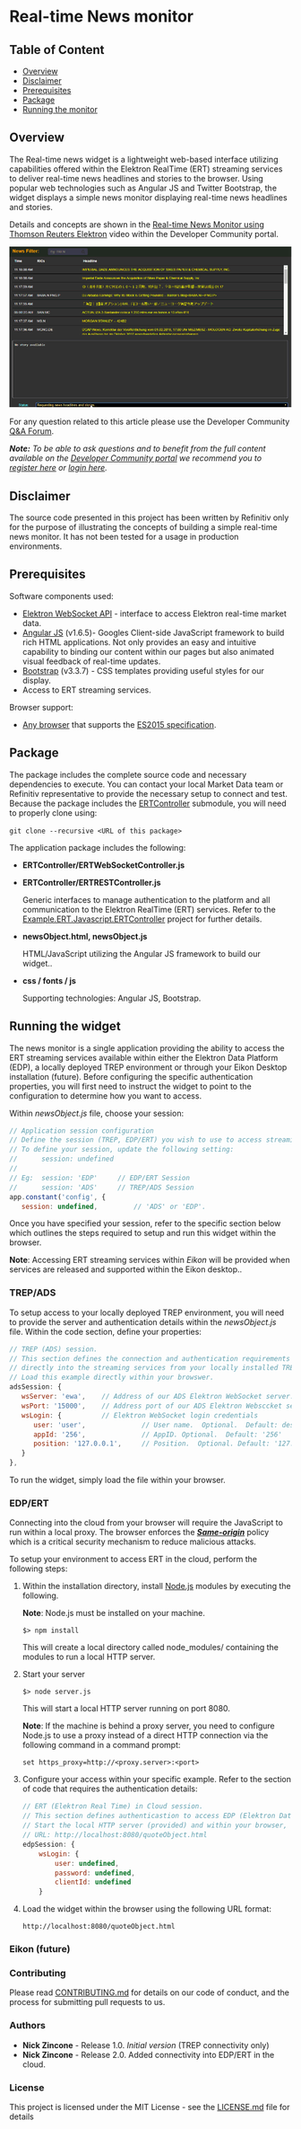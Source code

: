 
# Real-time News monitor
## Table of Content

* [Overview](#overview)
* [Disclaimer](#disclaimer)
* [Prerequisites](#prerequisites)
* [Package](#package)
* [Running the monitor](#monitor)

## <a id="overview"></a>Overview
The Real-time news widget is a lightweight web-based interface utilizing capabilities offered within the Elektron RealTime (ERT) streaming services to deliver real-time news headlines and stories to the browser.  Using popular web technologies such as Angular JS and Twitter Bootstrap, the widget displays a simple news monitor displaying real-time news headlines and stories.

Details and concepts are shown in the [Real-time News Monitor using Thomson Reuters Elektron](https://developers.thomsonreuters.com/content/creating-real-time-news-monitor-app-mrn-and-elektron-websocket-api) video within the Developer Community portal.

![image](images/news.gif)

For any question related to this article please use the Developer Community [Q&A Forum](https://community.developers.thomsonreuters.com).

***Note:** To be able to ask questions and to benefit from the full content available on the [Developer Community portal](https://developers.thomsonreuters.com) we recommend you to [register here]( https://developers.thomsonreuters.com/iam/register) or [login here]( https://developers.thomsonreuters.com/iam/login?destination_path=Lw%3D%3D).*

## <a id="disclaimer"></a>Disclaimer
The source code presented in this project has been written by Refinitiv only for the purpose of illustrating the concepts of building a simple real-time news monitor.  It has not been tested for a usage in production environments.

## <a id="prerequisites"></a>Prerequisites

Software components used:

* [Elektron WebSocket API](https://developers.thomsonreuters.com/elektron/websocket-api-early-access) - interface to access Elektron real-time market data.
* [Angular JS](https://angularjs.org/) (v1.6.5)- Googles Client-side JavaScript framework to build rich HTML applications.  Not only provides an easy and intuitive capability to binding our content within our pages but also animated visual feedback of real-time updates.
* [Bootstrap](http://getbootstrap.com/css/) (v3.3.7) - CSS templates providing useful styles for our display.
* Access to ERT streaming services.

Browser support: 

- [Any browser](https://kangax.github.io/compat-table/es6/) that supports the [ES2015 specification](https://en.wikipedia.org/wiki/ECMAScript#6th_Edition_-_ECMAScript_2015).

## <a id="package"></a>Package

The package includes the complete source code and necessary dependencies to execute.  You can contact your local Market Data team or Refinitiv representative to provide the necessary setup to connect and test.  Because the package includes the [ERTController](https://github.com/TR-API-Samples/Example.ERT.Javascript.ERTController) submodule, you will need to properly clone using:

`git clone --recursive <URL of this package>`

The application package includes the following:

- **ERTController/ERTWebSocketController.js**

- **ERTController/ERTRESTController.js**

  Generic interfaces to manage authentication to the platform and all communication to the Elektron RealTime (ERT) services.  Refer to the [Example.ERT.Javascript.ERTController](https://github.com/TR-API-Samples/Example.ERT.Javascript.ERTController) project for further details.

- **newsObject.html, newsObject.js**

  HTML/JavaScript utilizing the Angular JS framework to build our widget..

- **css / fonts / js**

  Supporting technologies: Angular JS, Bootstrap.

## <a id="running"></a>Running the widget

The news monitor is a single application providing the ability to access the ERT streaming services available within either the Elektron Data Platform (EDP), a locally deployed TREP environment or through your Eikon Desktop installation (future).  Before configuring the specific authentication properties, you will first need to instruct the widget to point to the configuration to determine how you want to access.  

Within *newsObject.js* file, choose your session:

```javascript
// Application session configuration
// Define the session (TREP, EDP/ERT) you wish to use to access streaming services.  
// To define your session, update the following setting:
//      session: undefined
//
// Eg:  session: 'EDP'     // EDP/ERT Session
//      session: 'ADS'     // TREP/ADS Session
app.constant('config', {
   session: undefined,         // 'ADS' or 'EDP'.
```

Once you have specified your session, refer to the specific section below which outlines the steps required to setup and run this widget within the browser.

**Note**: Accessing ERT streaming services within *Eikon* will be provided when services are released and supported within the Eikon desktop..

### TREP/ADS

To setup access to your locally deployed TREP environment, you will need to provide the server and authentication details within the *newsObject.js* file.  Within the code section, define your properties:

```javascript
// TREP (ADS) session.
// This section defines the connection and authentication requirements to connect
// directly into the streaming services from your locally installed TREP installation.
// Load this example directly within your browswer.
adsSession: {
   wsServer: 'ewa',    // Address of our ADS Elektron WebSocket server.  Eg: 'elektron'
   wsPort: '15000',    // Address port of our ADS Elektron Websccket server. Eg: 15000
   wsLogin: {          // Elektron WebSocket login credentials
      user: 'user',              // User name.  Optional.  Default: desktop login.
      appId: '256',              // AppID. Optional.  Default: '256'
      position: '127.0.0.1',     // Position.  Optional. Default: '127.0.0.1'         
   }             
},
```

To run the widget, simply load the file within your browser.

### EDP/ERT

Connecting into the cloud from your browser will require the JavaScript to run within a local proxy.  The browser enforces the [***Same-origin***](https://developer.mozilla.org/en-US/docs/Web/Security/Same-origin_policy) policy which is a critical security mechanism to reduce malicious attacks.  

To setup your environment to access ERT in the cloud, perform the following steps:

1. Within the installation directory, install [Node.js](https://nodejs.org/en/) modules by executing the following.  

   **Note**: Node.js must be installed on your machine.

   ```
   $> npm install
   ```

   This will create a local directory called node_modules/ containing the modules to run a local HTTP server.

2. Start your server

   ```
   $> node server.js
   ```

   This will start a local HTTP server running on port 8080.

   **Note**: If the machine is behind a proxy server, you need to configure Node.js to use a proxy instead of a direct HTTP connection via the following command in a command prompt:

   ```
   set https_proxy=http://<proxy.server>:<port>
   ```

3. Configure your access within your specific example.  Refer to the section of code that requires the authentication details:

   ```javascript
   // ERT (Elektron Real Time) in Cloud session.
   // This section defines authenticastion to access EDP (Elektron Data Platform)/ERT.
   // Start the local HTTP server (provided) and within your browser, specify the 
   // URL: http://localhost:8080/quoteObject.html
   edpSession: {
       wsLogin: {
           user: undefined,
           password: undefined,
           clientId: undefined
       } 
   ```

4. Load the widget within the browser using the following URL format:

   ```
   http://localhost:8080/quoteObject.html
   ```

### Eikon (future)

### <a id="contributing"></a>Contributing

Please read [CONTRIBUTING.md](https://gist.github.com/PurpleBooth/b24679402957c63ec426) for details on our code of conduct, and the process for submitting pull requests to us.

### <a id="authors"></a>Authors

* **Nick Zincone** - Release 1.0.  *Initial version* (TREP connectivity only)
* **Nick Zincone** - Release 2.0.  Added connectivity into EDP/ERT in the cloud.

### <a id="license"></a>License

This project is licensed under the MIT License - see the [LICENSE.md](LICENSE.md) file for details
